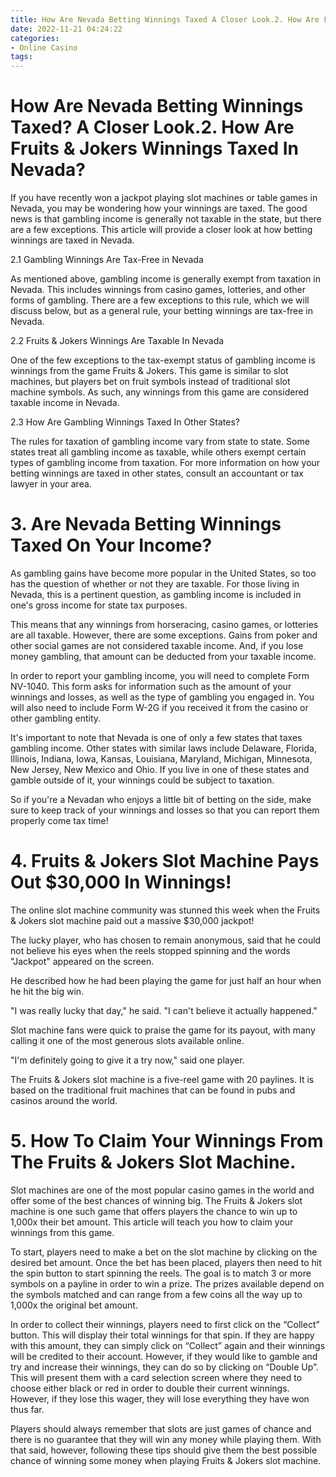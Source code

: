 ```yaml
---
title: How Are Nevada Betting Winnings Taxed A Closer Look.2. How Are Fruits & Jokers Winnings Taxed In Nevada
date: 2022-11-21 04:24:22
categories:
- Online Casino
tags:
---
```



#  How Are Nevada Betting Winnings Taxed? A Closer Look.2. How Are Fruits & Jokers Winnings Taxed In Nevada?

If you have recently won a jackpot playing slot machines or table games in Nevada, you may be wondering how your winnings are taxed. The good news is that gambling income is generally not taxable in the state, but there are a few exceptions. This article will provide a closer look at how betting winnings are taxed in Nevada.

2.1 Gambling Winnings Are Tax-Free in Nevada

As mentioned above, gambling income is generally exempt from taxation in Nevada. This includes winnings from casino games, lotteries, and other forms of gambling. There are a few exceptions to this rule, which we will discuss below, but as a general rule, your betting winnings are tax-free in Nevada.

2.2 Fruits & Jokers Winnings Are Taxable In Nevada

One of the few exceptions to the tax-exempt status of gambling income is winnings from the game Fruits & Jokers. This game is similar to slot machines, but players bet on fruit symbols instead of traditional slot machine symbols. As such, any winnings from this game are considered taxable income in Nevada.

2.3 How Are Gambling Winnings Taxed In Other States?

The rules for taxation of gambling income vary from state to state. Some states treat all gambling income as taxable, while others exempt certain types of gambling income from taxation. For more information on how your betting winnings are taxed in other states, consult an accountant or tax lawyer in your area.

# 3. Are Nevada Betting Winnings Taxed On Your Income?

As gambling gains have become more popular in the United States, so too has the question of whether or not they are taxable. For those living in Nevada, this is a pertinent question, as gambling income is included in one's gross income for state tax purposes.

This means that any winnings from horseracing, casino games, or lotteries are all taxable. However, there are some exceptions. Gains from poker and other social games are not considered taxable income. And, if you lose money gambling, that amount can be deducted from your taxable income.

In order to report your gambling income, you will need to complete Form NV-1040. This form asks for information such as the amount of your winnings and losses, as well as the type of gambling you engaged in. You will also need to include Form W-2G if you received it from the casino or other gambling entity.

It's important to note that Nevada is one of only a few states that taxes gambling income. Other states with similar laws include Delaware, Florida, Illinois, Indiana, Iowa, Kansas, Louisiana, Maryland, Michigan, Minnesota, New Jersey, New Mexico and Ohio. If you live in one of these states and gamble outside of it, your winnings could be subject to taxation.

So if you're a Nevadan who enjoys a little bit of betting on the side, make sure to keep track of your winnings and losses so that you can report them properly come tax time!

# 4. Fruits & Jokers Slot Machine Pays Out $30,000 In Winnings!

The online slot machine community was stunned this week when the Fruits & Jokers slot machine paid out a massive $30,000 jackpot!

The lucky player, who has chosen to remain anonymous, said that he could not believe his eyes when the reels stopped spinning and the words "Jackpot" appeared on the screen.

He described how he had been playing the game for just half an hour when he hit the big win.

"I was really lucky that day," he said. "I can't believe it actually happened."

Slot machine fans were quick to praise the game for its payout, with many calling it one of the most generous slots available online.

"I'm definitely going to give it a try now," said one player.

The Fruits & Jokers slot machine is a five-reel game with 20 paylines. It is based on the traditional fruit machines that can be found in pubs and casinos around the world.

# 5. How To Claim Your Winnings From The Fruits & Jokers Slot Machine.

Slot machines are one of the most popular casino games in the world and offer some of the best chances of winning big. The Fruits & Jokers slot machine is one such game that offers players the chance to win up to 1,000x their bet amount. This article will teach you how to claim your winnings from this game.

To start, players need to make a bet on the slot machine by clicking on the desired bet amount. Once the bet has been placed, players then need to hit the spin button to start spinning the reels. The goal is to match 3 or more symbols on a payline in order to win a prize. The prizes available depend on the symbols matched and can range from a few coins all the way up to 1,000x the original bet amount.

In order to collect their winnings, players need to first click on the “Collect” button. This will display their total winnings for that spin. If they are happy with this amount, they can simply click on “Collect” again and their winnings will be credited to their account. However, if they would like to gamble and try and increase their winnings, they can do so by clicking on “Double Up”. This will present them with a card selection screen where they need to choose either black or red in order to double their current winnings. However, if they lose this wager, they will lose everything they have won thus far.

Players should always remember that slots are just games of chance and there is no guarantee that they will win any money while playing them. With that said, however, following these tips should give them the best possible chance of winning some money when playing Fruits & Jokers slot machine.